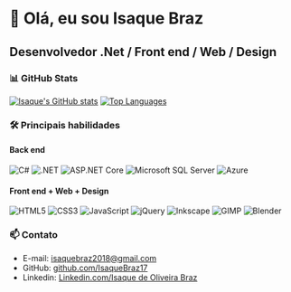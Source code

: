 # 👋 Olá, eu sou Isaque Braz

## Desenvolvedor .Net / Front end / Web / Design

### 📊 GitHub Stats  
[![Isaque's GitHub stats](https://github-readme-stats.vercel.app/api?username=IsaqueBraz17&show_icons=true&theme=radical&hide_border=true)](https://github.com/IsaqueBraz17)  [![Top Languages](https://github-readme-stats.vercel.app/api/top-langs/?username=IsaqueBraz17&layout=compact&theme=radical&hide_border=true)](https://github.com/IsaqueBraz17)

### 🛠 Principais habilidades

#### **Back end**
![C#](https://img.shields.io/badge/C%23-239120?style=for-the-badge&logo=c-sharp&logoColor=white)
![.NET](https://img.shields.io/badge/.NET-512BD4?style=for-the-badge&logo=dotnet&logoColor=white)
![ASP.NET Core](https://img.shields.io/badge/ASP.NET%20Core-512BD4?style=for-the-badge&logo=dotnet&logoColor=white)
![Microsoft SQL Server](https://img.shields.io/badge/Microsoft%20SQL%20Server-CC2927?style=for-the-badge&logo=microsoft%20sql%20server&logoColor=white)
![Azure](https://img.shields.io/badge/Microsoft%20Azure-0078D4?style=for-the-badge&logo=microsoft-azure&logoColor=white)

#### **Front end + Web + Design**
![HTML5](https://img.shields.io/badge/HTML5-E34F26?style=for-the-badge&logo=html5&logoColor=white)
![CSS3](https://img.shields.io/badge/CSS3-1572B6?style=for-the-badge&logo=css3&logoColor=white)
![JavaScript](https://img.shields.io/badge/JavaScript-F7DF1E?style=for-the-badge&logo=javascript&logoColor=black)
![jQuery](https://img.shields.io/badge/jQuery-0769AD?style=for-the-badge&logo=jquery&logoColor=white)
![Inkscape](https://img.shields.io/badge/Inkscape-000000?style=for-the-badge&logo=inkscape&logoColor=white)
![GIMP](https://img.shields.io/badge/GIMP-5C5543?style=for-the-badge&logo=gimp&logoColor=white)
![Blender](https://img.shields.io/badge/Blender-F5792A?style=for-the-badge&logo=blender&logoColor=white)

### 📫 Contato
- E-mail: [isaquebraz2018@gmail.com](mailto:isaquebraz2018@gmail.com)  
- GitHub: [github.com/IsaqueBraz17](https://github.com/IsaqueBraz17)
- Linkedin: [Linkedin.com/Isaque de Oliveira Braz](https://linkedin.com/in/isaque-de-oliveira-braz-7a6a75302)
